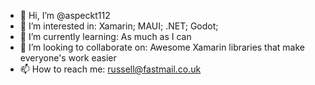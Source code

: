 - 👋 Hi, I’m @aspeckt112
- 👀 I’m interested in: Xamarin; MAUI; .NET; Godot;
- 🌱 I’m currently learning: As much as I can
- 💞️ I’m looking to collaborate on: Awesome Xamarin libraries that make everyone's work easier
- 📫 How to reach me: russell@fastmail.co.uk

<!---
aspeckt112/aspeckt112 is a ✨ special ✨ repository because its `README.md` (this file) appears on your GitHub profile.
You can click the Preview link to take a look at your changes.
--->
